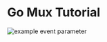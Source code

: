 # Go Mux Tutorial
![example event parameter](https://github.com/FoHu97/go-mux-tutorial/actions/workflows/go_actions.yml/badge.svg?event=push)
